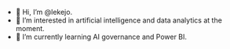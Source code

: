 - 👋 Hi, I’m @lekejo.
- 👀 I’m interested in artificial intelligence and data analytics at the moment.
- 🌱 I’m currently learning AI governance and Power BI.
